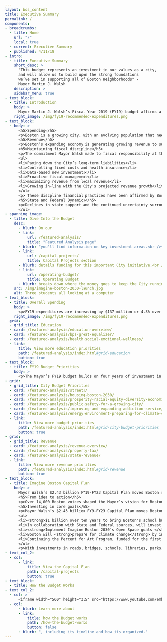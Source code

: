 ```yaml
---
layout: bos_content
title: Executive Summary
permalink: /
components:
- breadcrumbs:
  - title: Home
    url: "/"
    local: true
  - current: Executive Summary
  - published: 4/11/18
- intro:
  - title: Executive Summary
    short_desc: >
      "This budget represents an investment in our values as a city,
      and will allow us to build upon the strong foundations  
      we’ve set in supporting all of Boston neighborhoods" -
      Mayor Martin J. Walsh
    description: >
    sidebar_menu: true
- text_block:
  - title: Introduction
    body: >
      Mayor Martin J. Walsh’s Fiscal Year 2019 (FY19) budget affirms a commitment to progress, opportunity and innovation by investing in Boston’s neighborhoods while maintaining the Mayor’s strong record of financial management. The $3.29 billion plan is balanced, sustainable, and accelerates progress across public policy areas. The budget contains historic levels of funding for public education, new investments in public safety, continued efforts to create affordable and middle income housing, expanded services for residents struggling with substance use disorders and addiction, and new initiatives that will transform the future of transportation in Boston.
    right_image: /img/fy19-recommended-expenditures.png
- text_block:
  - body: >
      <h5>Spending</h5>
      <p>Boston is a growing city, with an evolving population that needs new and expanded city services. In his first term in office, Mayor Walsh improved outcomes across the City’s services, from education to housing, economic security to quality of life, and open space to the arts. In FY19, the Mayor proposes to build on those successes and make real, meaningful changes to the future of Boston’s landscape. Investments in public safety, education, transportation, housing, public health, and many other areas reflect a City committed to providing the services to <strong>expand opportunity and security to Boston’s middle class</strong>.</p>
      <h5>Revenue</h5>
      <p>Boston’s expanding economy is generating growing revenue to support investments in city neighborhoods. Property tax growth remains the main driver and far exceeds previous growth realized in the City. Local receipts, such as fines, fees and excise tax also continue to grow modestly as a result of an expanding economy. The City continues to weather reductions to net State aid, a decade-long trend of disinvestment driven by modest growth in State aid revenue and large increases in State assessments.</p>
      <h5>Maintaining fiscal discipline</h5>
      <p>The commitment Mayor Walsh made to fiscal responsibility at the beginning of his Administration is yielding tangible results. The City’s efforts to control health care costs have saved $50 million since FY15, its pension liability is on track to be fully paid by 2025, faster than most Massachusetts cities, and City services are more efficient, effective and responsive to the needs of Boston’s residents than ever before. The FY19 budget continues those steps by:</p>
      <ul>
      <li>Paying down the City’s long-term liabilities</li>
      <li>Controlling fixed costs and health insurance</li>
      <li>Data-based new investments</li>
      <li>Proactive fiscal management</li>
      <li>maximizing revenue from local revenue</li>
      <li>Growing in-line with the City's projected revenue growth</li>
      </ul>
      <p> These discpline financial practices have been affirmed by Boston’s AAA credit rating and have better positioned Boston to manage through changes in local, state, and federal policy and funding levels.</p>
      <h5>State and Federal Dynamics</h5>
      <p>Declines in state support and the continued uncertainty surrounding federal aid and the President’s proposed cuts to programs that support Boston's most vulnerable put increased pressures on municipalities. In Boston, we are creating new jobs and spurring development, allowing us to continue to invest in our City while we grapple with these uncertainties. Our commitment to disciplined financial practices has enabled us to continue to provide critical, quality services to our residents despite these gaps in state and federal funding. We will need to work together to advocate for greater investment by our partners at the state and federal levels to ensure continued prosperity for the City and the state.</p>
      </ul>
- spanning_image:
  - title: Dive Into the Budget
    desc:
      - blurb: On our
      - link:
          url: /featured-analysis/
          title: "Featured Analysis page"
      - blurb: "you'll find information on key investment areas.<br /><br /> Our "
      - link:
          url: /capital-projects/
          title: Capital Projects section
      - blurb: details funding for this important City initiative.<br /><br /> The 
      - link:
          url: /operating-budget/
          title: Operating Budget
      - blurb: breaks down where the money goes to keep the City running.
    src: /img/imagine-boston-2030-launch.jpg
    alt: Three students all looking at a computer
- text_block:
  - title: Overall Spending
    body: >
      <p>FY19 expenditures are increasing by $137 million or 4.3% over the FY18 budget, for a total of $3.29 billion. Funding for city services, like streets, parks, public health and public safety will grow by $43 million, including $12 million in new data-driven investments. Education funding will increase by $68 million compared to FY18 adopted, funding for collective bargaining will increase $30 million over the FY18 budget and other fixed costs like pensions and debt service make up the remaining growth of $28 million.</p>
    right_image: /img/fy19-recommended-expenditures.png
- grid:
  - grid_title: Education
  - card: /featured-analysis/education-overview/
  - card: /featured-analysis/bps-great-equalizer/
  - card: /featured-analysis/health-social-emotional-wellness/
  - link:
      title: View more education priorities
      path: /featured-analysis/index.html#grid-education
      button: true
- text_block:
  - title: FY19 Budget Priorities
    body: >
      <p>The Mayor’s FY19 budget builds on four years of investment in the areas that mean the most to Bostonians. Those investments are returning tremendous results, and this budget contains historic levels of funding for public education in our schools, new investments in public safety, continued efforts to create affordable and middle income housing, expanded services for residents struggling with substance use and addiction disorders, and new initiatives that will transform the future of transportation in Boston.</p>
- grid:
  - grid_title: City Budget Priorities
  - card: /featured-analysis/streets/
  - card: /featured-analysis/housing-boston-2030/
  - card: /featured-analysis/prosperity-racial-equity-diversity-economic-mobility/
  - card: /featured-analysis/public-safety-for-a-growing-city/
  - card: /featured-analysis/improving-and-expanding-addiction-service/
  - card: /featured-analysis/energy-environment-preparing-for-climate-change/
  - link:
      title: View more budget priorities
      path: /featured-analysis/index.html#grid-city-budget-priorities
      button: true
- grid:
  - grid_title: Revenue
  - card: /featured-analysis/revenue-overview/
  - card: /featured-analysis/property-tax/
  - card: /featured-analysis/state-revenue/
  - link:
      title: View more revenue priorities
      path: /featured-analysis/index.html#grid-revenue
      button: true
- text_block:
  - title: Imagine Boston Capital Plan
    body: >
      Mayor Walsh’s $2.43 billion FY19-FY23 Capital Plan moves Boston residents’ priorities from idea to action, and invests in creating the city Bostonians imagine for the future. Under the Imagine Boston 2030 umbrella, the City is investing deeply in the core goals of BuildBPS, Go Boston 2030, Boston Creates, and Climate Ready Boston.Over 14,000 Boston voices shaped the Mayor’s vision for Boston in 2030. They envisioned a city that will expand opportunity for all, support a dynamic economy, enhance quality of life, and prepare for climate change.
      <h5>From idea to action</h5>
      <p>Over 14,000 Boston voices shaped the Mayor’s vision for Boston in 2030. They envisioned a city that will expand opportunity for all, support a dynamic economy, enhance quality of life, and prepare for climate change. Imagine Boston 2030 identifies key areas where Boston can take action to,Enhance neighborhoods’ vitality, encourage mixed-use job centers, provide spaces for new housing and jobs as we grow, create a waterfront for future generations; and connect historically underserved neighborhoods to more opportunities.
      <h5>Investing in core goals</h5>
      <p>Mayor Walsh’s $2.43 billion FY9-FY23 Capital Plan moves Boston residents’ priorities from idea to action, and invests in creating the city Bostonians imagine for the future. An estimated 84% of projects in the FY19-23 Capital Plan are aligned with the City’s planning efforts:</p>
      <ul>
      <li><strong>$1 billion over ten years to bring Boston's school buildings into the 21st Century</strong>. After spending close to $100 million in the first year, this Plan sets the stage for continued investment in 21st century classrooms, new and expanded schools, new kitchens to serve fresh food, school safety upgrades and funding for future projects coming out of the BuildBPS community engagement process.</li>
      <li>In collaboration with State and Federal sources, will invest <strong>$967 million over the next five years in implementing the core initiatives outlined in Go Boston 2030</strong>: streets that are safer for all users of our roads and sidewalks, travel that is more reliable and predictable, and quality transportation choices that improve access to interconnect our neighborhoods for all modes of travel. </li>
      <li><strong>Implement Imagine Boston 2030’s Open Space goals </strong>, including early action items, investing in Franklin Park as a keystone park for the city, completing the Emerald Necklace, and restoring Boston Common to its full vibrancy.</li>
      <li>Boston will <strong>prepare for climate change</strong> by investing City dollars and outside funding to develop more detailed climate plans for Boston neighborhoods, especially those most at risk for coastal flooding.</li>
      <li>Continuing the Percent for Art Program, funded for the first time in last years Capital Plan, demonstrates the City’s leadership and commitment to <strong>sustainable funding for the commissioning of public art.</strong></li>
      </ul>
      <p>With investments in roads, bridges, schools, libraries, parks, firehouses, and community centers, the Imagine Boston Capital Plan touches each neighborhood and shapes a City that over 14,000 voices told us they want to see.</p>
- text_col_2:
  - col: 
      - link:
          title: View the Capital Plan
          path: /capital-projects
          button: true
- text_block:
  - title: How the Budget Works
- text_col_2:
  - col: >
      <iframe width="560" height="315" src="https://www.youtube.com/embed/vKcWmRxe2e8?ecver=1" frameborder="0" allowfullscreen></iframe>
  - col:
      - blurb: Learn more about
      - link:
          title: how the Budget works
          path: /how-the-budget-works
          button: false
      - blurb: ", including its timeline and how its organized."
---
```

